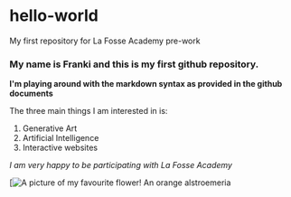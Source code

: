 # hello-world
My first repository for La Fosse Academy pre-work

### My name is Franki and this is my first github repository.
**I'm playing around with the markdown syntax as provided in the github documents**

The three main things I am interested in is:
1. Generative Art
2. Artificial Intelligence 
3. Interactive websites

*I am very happy to be participating with La Fosse Academy* 

[![A picture of my favourite flower! An orange alstroemeria]([https://florabundance.com/wp-content/uploads/2018/03/alstroemeria-orange-e1537640031618.jpg])

